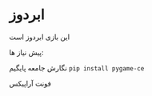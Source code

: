 # ابردوز

این بازی ابردوز است

پیش نیاز ها:

نگارش جامعه پایگیم
`pip install pygame-ce`

فونت آراپیکس
